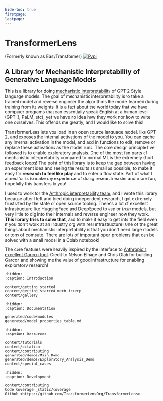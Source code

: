 ```yaml
---
hide-toc: true
firstpage:
lastpage:
---
```


# TransformerLens

(Formerly known as EasyTransformer) [![Pypi](https://img.shields.io/pypi/v/transformer-lens)](https://pypi.org/project/transformer-lens/)

## A Library for Mechanistic Interpretability of Generative Language Models

This is a library for doing [mechanistic interpretability](https://distill.pub/2020/circuits/zoom-in/) of GPT-2 Style language models. The goal of mechanistic interpretability is to take a trained model and reverse engineer the algorithms the model learned during training from its weights. It is a fact about the world today that we have computer programs that can essentially speak English at a human level (GPT-3, PaLM, etc), yet we have no idea how they work nor how to write one ourselves. This offends me greatly, and I would like to solve this! 

TransformerLens lets you load in an open source language model, like GPT-2, and exposes the internal activations of the model to you. You can cache any internal activation in the model, and add in functions to edit, remove or replace these activations as the model runs. The core design principle I've followed is to enable exploratory analysis. One of the most fun parts of mechanistic interpretability compared to normal ML is the extremely short feedback loops! The point of this library is to keep the gap between having an experiment idea and seeing the results as small as possible, to make it easy for **research to feel like play** and to enter a flow state. Part of what I aimed for is to make *my* experience of doing research easier and more fun, hopefully this transfers to you!

I used to work for the [Anthropic interpretability team](https://transformer-circuits.pub/), and I wrote this library because after I left and tried doing independent research, I got extremely frustrated by the state of open source tooling. There's a lot of excellent infrastructure like HuggingFace and DeepSpeed to *use* or *train* models, but very little to dig into their internals and reverse engineer how they work. **This library tries to solve that**, and to make it easy to get into the field even if you don't work at an industry org with real infrastructure! One of the great things about mechanistic interpretability is that you don't need large models or tons of compute. There are lots of important open problems that can be solved with a small model in a Colab notebook! 

The core features were heavily inspired by the interface to [Anthropic's excellent Garcon tool](https://transformer-circuits.pub/2021/garcon/index.html). Credit to Nelson Elhage and Chris Olah for building Garcon and showing me the value of good infrastructure for enabling exploratory research!

```{toctree}
:hidden:
:caption: Introduction

content/getting_started
content/getting_started_mech_interp
content/gallery
```

```{toctree}
:hidden:
:caption: Documentation

generated/code/modules
generated/model_properties_table.md
```

```{toctree}
:hidden:
:caption: Resources

content/tutorials
content/citation
content/contributing
generated/demos/Main_Demo
generated/demos/Exploratory_Analysis_Demo
content/special_cases
```

```{toctree}
:hidden:
:caption: Development

content/contributing
Code Coverage _static/coverage
Github <https://github.com/TransformerLensOrg/TransformerLens>
```
